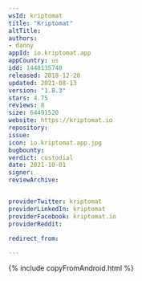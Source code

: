 ```yaml
---
wsId: kriptomat
title: "Kriptomat"
altTitle: 
authors:
- danny
appId: io.kriptomat.app
appCountry: us
idd: 1440135740
released: 2018-12-20
updated: 2021-08-13
version: "1.8.3"
stars: 4.75
reviews: 8
size: 64491520
website: https://kriptomat.io
repository: 
issue: 
icon: io.kriptomat.app.jpg
bugbounty: 
verdict: custodial
date: 2021-10-01
signer: 
reviewArchive:


providerTwitter: kriptomat
providerLinkedIn: kriptomat
providerFacebook: kriptomat.io
providerReddit: 

redirect_from:

---
```


{% include copyFromAndroid.html %}